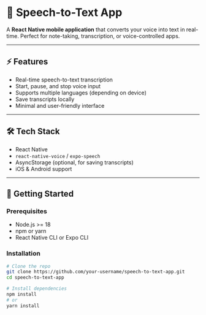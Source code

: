 # 🎤 Speech-to-Text App

A **React Native mobile application** that converts your voice into text in real-time. Perfect for note-taking, transcription, or voice-controlled apps.

---

## ⚡ Features

- Real-time speech-to-text transcription  
- Start, pause, and stop voice input  
- Supports multiple languages (depending on device)  
- Save transcripts locally  
- Minimal and user-friendly interface  

---

## 🛠 Tech Stack

- React Native  
- `react-native-voice` / `expo-speech`  
- AsyncStorage (optional, for saving transcripts)  
- iOS & Android support  

---

## 🚀 Getting Started

### Prerequisites

- Node.js >= 18  
- npm or yarn  
- React Native CLI or Expo CLI  

### Installation

```bash
# Clone the repo
git clone https://github.com/your-username/speech-to-text-app.git
cd speech-to-text-app

# Install dependencies
npm install
# or
yarn install
